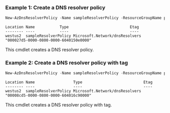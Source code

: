 ### Example 1: Create a DNS resolver policy 
```powershell
New-AzDnsResolverPolicy -Name sampleResolverPolicy -ResourceGroupName powershell-test-rg -Location westus2
```

```output
Location Name           Type                           Etag
-------- ----           ----                           ----
westus2  sampleResolverPolicy Microsoft.Network/dnsResolvers "000027d5-0000-0800-0000-6040150e0000"
```

This cmdlet creates a DNS resolver policy.


### Example 2: Create a DNS resolver policy with tag
```powershell
New-AzDnsResolverPolicy -Name sampleResolverPolicy -ResourceGroupName powershell-test-rg -Location westus2 -Tag @{"key0" = "value0"}
```

```output
Location Name                 Type                           Etag
-------- ----                 ----                           ----
westus2  sampleResolverPolicy Microsoft.Network/dnsResolvers "00008cd5-0000-0800-0000-604016c90000"
```

This cmdlet creates a DNS resolver policy with tag.
